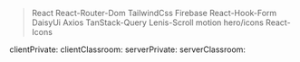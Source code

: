 >React
>React-Router-Dom
>TailwindCss
>Firebase
>React-Hook-Form
>DaisyUi
>Axios
>TanStack-Query
>Lenis-Scroll
>motion
>hero/icons
>React-Icons

clientPrivate:
clientClassroom:
serverPrivate:
serverClassroom:





<!--  -->


